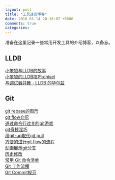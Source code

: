 ```yaml
---
layout: post
title: "工具速查博客"
date: 2016-01-14 20:16:07 +0800
comments: true
categories: 
---
```

准备在这里记录一些常用开发工具的介绍博客，以备忘。
<!--more-->

## LLDB
[小笨狼与LLDB的故事](http://www.jianshu.com/p/e89af3e9a8d7)<br>
[小笨狼的LLDB技巧:chisel](http://www.jianshu.com/p/afaaacc55460)<br>
[与调试器共舞 - LLDB 的华尔兹](http://objccn.io/issue-19-2/)

## Git
[git rebase的图示](https://schacon.github.io/gitbook/4_rebasing.html)<br>
[git flow介绍](http://nvie.com/posts/a-successful-git-branching-model/)<br>
[通过命令行过关的git游戏](https://github.com/git-game/git-game )<br>
[git奇技淫巧](https://github.com/tiimgreen/github-cheat-sheet)<br>
[用git-up取代git pull](https://github.com/aanand/git-up)<br>
[方便的进行git flow的流程](https://github.com/nvie/gitflow)<br>
[动画展示git分支](http://pcottle.github.io/learnGitBranching/)<br>
[历史修改](http://backlogtool.com/git-guide/en/stepup/stepup7_1.html)<br>
[常用 Git 命令清单](http://www.ruanyifeng.com/blog/2015/12/git-cheat-sheet.html)<br>
[Git 工作流程](http://www.ruanyifeng.com/blog/2015/12/git-workflow.html)<br>
[Git Commit规范](http://www.ruanyifeng.com/blog/2016/01/commit_message_change_log.html) 